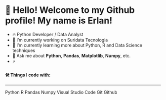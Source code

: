 # 👋 Hello! Welcome to my Github profile! My name is Erlan!

- 🔥 Python Developer / Data Analyst
- 🔭 I’m currently working on Suridata Tecnologia
- 🌱 I’m currently learning more about Python, R and Data Science techniques
- 💬 Ask me about **Python**, **Pandas**, **Matplotlib**, **Numpy**, etc.
- ⚡ 

#### 🛠 Things I code with:
-----------------------------------------------------------------------------------------------------------------------------------
Python R Pandas Numpy Visual Studio Code Git Github 

